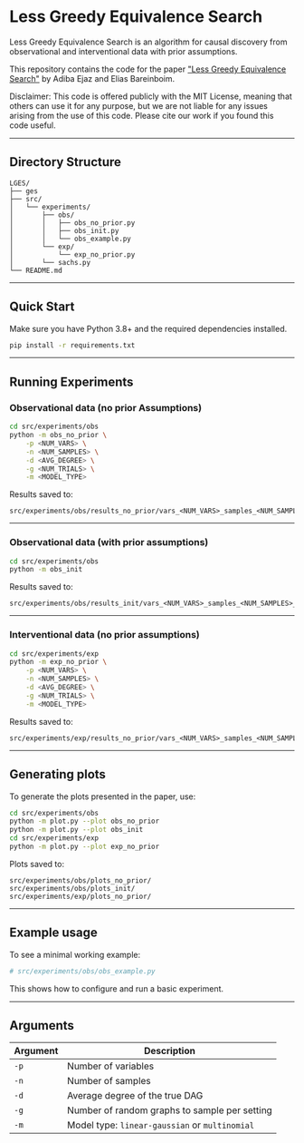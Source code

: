 # Less Greedy Equivalence Search



Less Greedy Equivalence Search is an algorithm for causal discovery from observational and interventional data with prior assumptions.

This repository contains the code for the paper ["Less Greedy Equivalence Search"](https://causalai.net/r134.pdf) by Adiba Ejaz and Elias Bareinboim.

Disclaimer: This code is offered publicly with the MIT License, meaning that others can use it for any purpose, but we are not liable for any issues arising from the use of this code. Please cite our work if you found this code useful.

---

## Directory Structure

```
LGES/
├── ges 
├── src/
│   └── experiments/
│       ├── obs/        
│       │   ├── obs_no_prior.py
│       │   ├── obs_init.py
│       │   └── obs_example.py
│       └── exp/       
│           └── exp_no_prior.py
│       └── sachs.py
└── README.md
```

---

##  Quick Start

Make sure you have Python 3.8+ and the required dependencies installed.

```bash
pip install -r requirements.txt
```
---

## Running Experiments

###  Observational data (no prior Assumptions)

```bash
cd src/experiments/obs
python -m obs_no_prior \
    -p <NUM_VARS> \
    -n <NUM_SAMPLES> \
    -d <AVG_DEGREE> \
    -g <NUM_TRIALS> \
    -m <MODEL_TYPE>
```

Results saved to:

```
src/experiments/obs/results_no_prior/vars_<NUM_VARS>_samples_<NUM_SAMPLES>_degree_<AVG_DEGREE>_model_<MODEL_TYPE>
```

---

### Observational data (with prior assumptions)

```bash
cd src/experiments/obs
python -m obs_init
```

Results saved to:

```
src/experiments/obs/results_init/vars_<NUM_VARS>_samples_<NUM_SAMPLES>_degree_<AVG_DEGREE>_model_<MODEL_TYPE>
```

---

### Interventional data (no prior assumptions)

```bash
cd src/experiments/exp
python -m exp_no_prior \
    -p <NUM_VARS> \
    -n <NUM_SAMPLES> \
    -d <AVG_DEGREE> \
    -g <NUM_TRIALS> \
    -m <MODEL_TYPE>
```

Results saved to:

```
src/experiments/exp/results_no_prior/vars_<NUM_VARS>_samples_<NUM_SAMPLES>_degree_<AVG_DEGREE>_model_<MODEL_TYPE>
```

---
##  Generating plots

To generate the plots presented in the paper, use:
```bash
cd src/experiments/obs
python -m plot.py --plot obs_no_prior
python -m plot.py --plot obs_init
cd src/experiments/exp
python -m plot.py --plot exp_no_prior
```

Plots saved to:

```
src/experiments/obs/plots_no_prior/
src/experiments/obs/plots_init/
src/experiments/exp/plots_no_prior/
```
---

##  Example usage

To see a minimal working example:

```python
# src/experiments/obs/obs_example.py
```

This shows how to configure and run a basic experiment.

---

## Arguments

| Argument       | Description                                  |
|----------------|----------------------------------------------|
| `-p`           | Number of variables                          |
| `-n`           | Number of samples                            |
| `-d`           | Average degree of the true DAG               |
| `-g`           | Number of random graphs to sample per setting                    |
| `-m`           | Model type: `linear-gaussian` or `multinomial`       |


